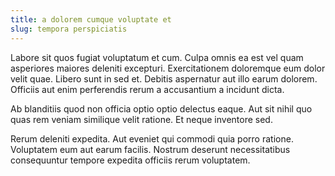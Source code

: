 ```yaml
---
title: a dolorem cumque voluptate et
slug: tempora perspiciatis
---
```


Labore sit quos fugiat voluptatum et cum. Culpa omnis ea est vel quam asperiores maiores deleniti excepturi. Exercitationem doloremque eum dolor velit quae. Libero sunt in sed et. Debitis aspernatur aut illo earum dolorem. Officiis aut enim perferendis rerum a accusantium a incidunt dicta.

Ab blanditiis quod non officia optio optio delectus eaque. Aut sit nihil quo quas rem veniam similique velit ratione. Et neque inventore sed.

Rerum deleniti expedita. Aut eveniet qui commodi quia porro ratione. Voluptatem eum aut earum facilis. Nostrum deserunt necessitatibus consequuntur tempore expedita officiis rerum voluptatem.
